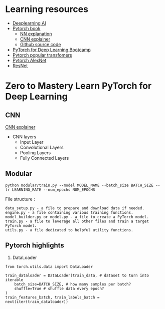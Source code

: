 # Learning resources
- [Deeplearning AI](https://www.deeplearning.ai/courses/)
- [Pytorch book](https://www.learnpytorch.io/)
    - [NN explanation](https://playground.tensorflow.org/#activation=tanh&batchSize=10&dataset=circle&regDataset=reg-plane&learningRate=0.03&regularizationRate=0&noise=0&networkShape=4,2&seed=0.33975&showTestData=false&discretize=false&percTrainData=50&x=true&y=true&xTimesY=false&xSquared=false&ySquared=false&cosX=false&sinX=false&cosY=false&sinY=false&collectStats=false&problem=classification&initZero=false&hideText=false)
    - [CNN explainer](https://poloclub.github.io/cnn-explainer/)
    - [Github source code](https://github.com/mrdbourke/pytorch-deep-learning)
- [PyTorch for Deep Learning Bootcamp](https://www.udemy.com/course/pytorch-for-deep-learning/)
- [Pytorch popular transfomers](https://pytorch.org/hub/huggingface_pytorch-transformers/)
- [Pytorch AlexNet](https://pytorch.org/hub/pytorch_vision_alexnet/)
- [ResNet](https://pytorch.org/hub/nvidia_deeplearningexamples_resnet50/)

# Zero to Mastery Learn PyTorch for Deep Learning

## CNN
[CNN explainer](https://poloclub.github.io/cnn-explainer/)  
- CNN layers
    - Input Layer
    - Convolutional Layers
    - Pooling Layers
    - Fully Connected Layers

## Modular
```
python modular/train.py --model MODEL_NAME --batch_size BATCH_SIZE --lr LEARNING_RATE --num_epochs NUM_EPOCHS
```
File structure :
```
data_setup.py - a file to prepare and download data if needed.
engine.py - a file containing various training functions.
model_builder.py or model.py - a file to create a PyTorch model.
train.py - a file to leverage all other files and train a target PyTorch model.
utils.py - a file dedicated to helpful utility functions.
```


## Pytorch highlights

1. DataLoader
```
from torch.utils.data import DataLoader

train_dataloader = DataLoader(train_data, # dataset to turn into iterable
    batch_size=BATCH_SIZE, # how many samples per batch? 
    shuffle=True # shuffle data every epoch?
)
train_features_batch, train_labels_batch = next(iter(train_dataloader))
```

